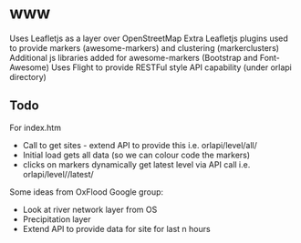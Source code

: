 www
===

Uses Leafletjs as a layer over OpenStreetMap
Extra Leafletjs plugins used to provide markers (awesome-markers) and clustering (markerclusters)
Additional js libraries added for awesome-markers (Bootstrap and Font-Awesome)
Uses Flight to provide RESTFul style API capability (under orlapi directory)

Todo
----

For index.htm

- Call to get sites - extend API to provide this i.e. orlapi/level/all/
- Initial load gets all data (so we can colour code the markers)
- clicks on markers dynamically get latest level via API call i.e. orlapi/level/<siteid>/latest/

Some ideas from OxFlood Google group:

- Look at river network layer from OS
- Precipitation layer
- Extend API to provide data for site for last n hours
